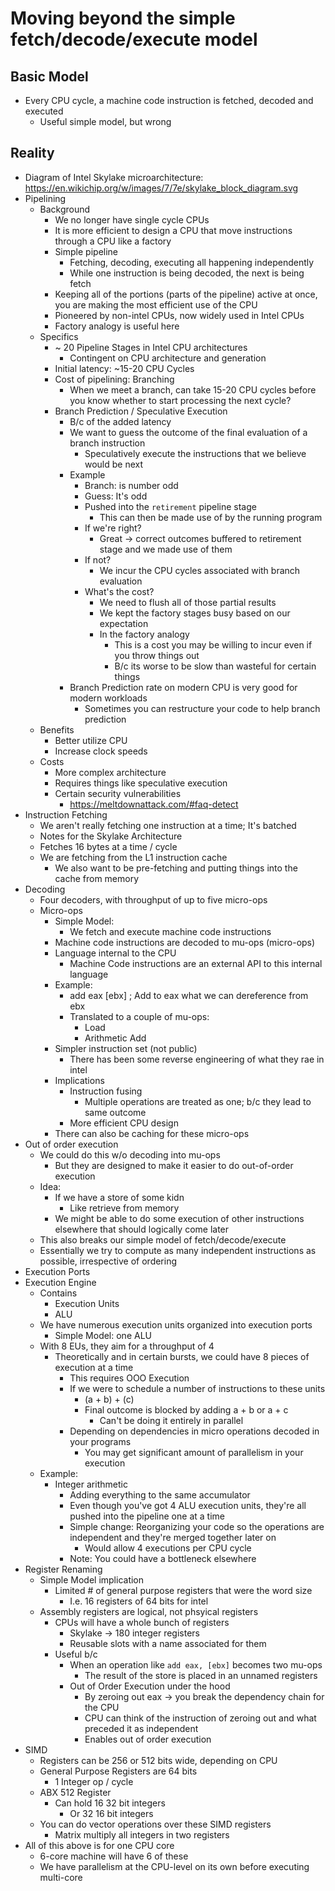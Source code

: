 # Moving beyond the simple fetch/decode/execute model
## Basic Model
- Every CPU cycle, a machine code instruction is fetched, decoded and executed
    - Useful simple model, but wrong
## Reality
- Diagram of Intel Skylake microarchitecture: https://en.wikichip.org/w/images/7/7e/skylake_block_diagram.svg
- Pipelining
    - Background
        - We no longer have single cycle CPUs
        - It is more efficient to design a CPU that move instructions through a CPU like a factory
        - Simple pipeline
            - Fetching, decoding, executing all happening independently
            - While one instruction is being decoded, the next is being fetch
        - Keeping all of the portions (parts of the pipeline) active at once, you are making the most efficient use of the CPU
        - Pioneered by non-intel CPUs, now widely used in Intel CPUs
        - Factory analogy is useful here
    - Specifics
        - ~ 20 Pipeline Stages in Intel CPU architectures
            - Contingent on CPU architecture and generation
        - Initial latency: ~15-20 CPU Cycles
        - Cost of pipelining: Branching
            - When we meet a branch, can take 15-20 CPU cycles before you know whether to start processing the next cycle? 
        - Branch Prediction / Speculative Execution
            - B/c of the added latency
            - We want to guess the outcome of the final evaluation of a branch instruction
                - Speculatively execute the instructions that we believe would be next
            - Example
                - Branch: is number odd
                - Guess: It's odd
                - Pushed into the `retirement` pipeline stage
                    - This can then be made use of by the running program
                - If we're right?
                    - Great -> correct outcomes buffered to retirement stage and we made use of them
                - If not?
                    - We incur the CPU cycles associated with branch evaluation
                - What's the cost?
                    - We need to flush all of those partial results
                    - We kept the factory stages busy based on our expectation
                    - In the factory analogy
                        - This is a cost you may be willing to incur even if you throw things out
                        - B/c its worse to be slow than wasteful for certain things
            - Branch Prediction rate on modern CPU is very good for modern workloads
                - Sometimes you can restructure your code to help branch prediction
    - Benefits
        - Better utilize CPU
        - Increase clock speeds
    - Costs
        - More complex architecture
        - Requires things like speculative execution
        - Certain security vulnerabilities
            - https://meltdownattack.com/#faq-detect
- Instruction Fetching
    - We aren't really fetching one instruction at a time; It's batched
    - Notes for the Skylake Architecture
    - Fetches 16 bytes at a time / cycle
    - We are fetching from the L1 instruction cache
        - We also want to be pre-fetching and putting things into the cache from memory
- Decoding
    - Four decoders, with throughput of up to five micro-ops
    - Micro-ops
        - Simple Model:
            - We fetch and execute machine code instructions
        - Machine code instructions are decoded to mu-ops (micro-ops)
        - Language internal to the CPU
            - Machine Code instructions are an external API to this internal language
        - Example:
            - add eax [ebx] ; Add to eax what we can dereference from ebx
            - Translated to a couple of mu-ops:
                - Load
                - Arithmetic Add
        - Simpler instruction set (not public)
            - There has been some reverse engineering of what they rae in intel
        - Implications
            - Instruction fusing
                - Multiple operations are treated as one; b/c they lead to same outcome
            - More efficient CPU design
        - There can also be caching for these micro-ops
- Out of order execution
    - We could do this w/o decoding into mu-ops
        - But they are designed to make it easier to do out-of-order execution
    - Idea:
        - If we have a store of some kidn
            - Like retrieve from memory
        - We might be able to do some execution of other instructions elsewhere that should logically come later
    - This also breaks our simple model of fetch/decode/execute
    - Essentially we try to compute as many independent instructions as possible, irrespective of ordering
- Execution Ports
- Execution Engine
    - Contains 
        - Execution Units
        - ALU
    - We have numerous execution units organized into execution ports
        - Simple Model: one ALU
    - With 8 EUs, they aim for a throughput of 4
        - Theoretically and in certain bursts, we could have 8 pieces of execution at a time
            - This requires OOO Execution
            - If we were to schedule a number of instructions to these units
                - (a + b) + (c)
                - Final outcome is blocked by adding a + b or a + c
                    - Can't be doing it entirely in parallel
            - Depending on dependencies in micro operations decoded in your programs
                - You may get significant amount of parallelism in your execution
    - Example:
        - Integer arithmetic
            - Adding everything to the same accumulator
            - Even though you've got 4 ALU execution units, they're all pushed into the pipeline one at a time
            - Simple change: Reorganizing your code so the operations are independent and they're merged together later on
                - Would allow 4 executions per CPU cycle
            - Note: You could have a bottleneck elsewhere
- Register Renaming
    - Simple Model implication
        - Limited # of general purpose registers that were the word size
            - I.e. 16 registers of 64 bits for intel
    - Assembly registers are logical, not phsyical registers
        - CPUs will have a whole bunch of registers
            - Skylake -> 180 integer registers
            - Reusable slots with a name associated for them
        - Useful b/c
            - When an operation like `add eax, [ebx]` becomes two mu-ops
                - The result of the store is placed in an unnamed registers
            - Out of Order Execution under the hood
                - By zeroing out eax -> you break the dependency chain for the CPU
                - CPU can think of the instruction of zeroing out and what preceded it as independent
                - Enables out of order execution
- SIMD
    - Registers can be 256 or 512 bits wide, depending on CPU
    - General Purpose Registers are 64 bits
        - 1 Integer op / cycle 
    - ABX 512 Register 
        - Can hold 16 32 bit integers
            - Or 32 16 bit integers
    - You can do vector operations over these SIMD registers
        - Matrix multiply all integers in two registers
- All of this above is for one CPU core
    - 6-core machine will have 6 of these
    - We have parallelism at the CPU-level on its own before executing multi-core


    
